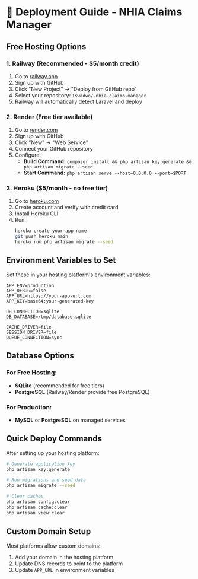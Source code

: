 # 🚀 Deployment Guide - NHIA Claims Manager

## Free Hosting Options

### 1. Railway (Recommended - $5/month credit)
1. Go to [railway.app](https://railway.app)
2. Sign up with GitHub
3. Click "New Project" → "Deploy from GitHub repo"
4. Select your repository: `1Kwadwo/-nhia-claims-manager`
5. Railway will automatically detect Laravel and deploy

### 2. Render (Free tier available)
1. Go to [render.com](https://render.com)
2. Sign up with GitHub
3. Click "New" → "Web Service"
4. Connect your GitHub repository
5. Configure:
   - **Build Command:** `composer install && php artisan key:generate && php artisan migrate --seed`
   - **Start Command:** `php artisan serve --host=0.0.0.0 --port=$PORT`

### 3. Heroku ($5/month - no free tier)
1. Go to [heroku.com](https://heroku.com)
2. Create account and verify with credit card
3. Install Heroku CLI
4. Run:
   ```bash
   heroku create your-app-name
   git push heroku main
   heroku run php artisan migrate --seed
   ```

## Environment Variables to Set

Set these in your hosting platform's environment variables:

```
APP_ENV=production
APP_DEBUG=false
APP_URL=https://your-app-url.com
APP_KEY=base64:your-generated-key

DB_CONNECTION=sqlite
DB_DATABASE=/tmp/database.sqlite

CACHE_DRIVER=file
SESSION_DRIVER=file
QUEUE_CONNECTION=sync
```

## Database Options

### For Free Hosting:
- **SQLite** (recommended for free tiers)
- **PostgreSQL** (Railway/Render provide free PostgreSQL)

### For Production:
- **MySQL** or **PostgreSQL** on managed services

## Quick Deploy Commands

After setting up your hosting platform:

```bash
# Generate application key
php artisan key:generate

# Run migrations and seed data
php artisan migrate --seed

# Clear caches
php artisan config:clear
php artisan cache:clear
php artisan view:clear
```

## Custom Domain Setup

Most platforms allow custom domains:
1. Add your domain in the hosting platform
2. Update DNS records to point to the platform
3. Update `APP_URL` in environment variables

